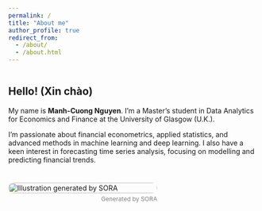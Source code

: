 ```yaml
---
permalink: /
title: "About me"
author_profile: true
redirect_from: 
  - /about/
  - /about.html
---
```


<style>
/* Expand content area */
.page__content {
  max-width: 1400px;
  margin: 0 auto;
}
</style>

<div style="display: flex; flex-wrap: wrap; gap: 1.5rem; align-items: flex-start;">
  <!-- Text Column -->
  <div style="flex: 1 1 300px;">
    <h2>Hello! (Xin chào)</h2>
    <p>My name is <strong>Manh-Cuong Nguyen</strong>. I’m a Master’s student in Data Analytics for Economics and Finance at the University of Glasgow (U.K.).</p>
    <p>I’m passionate about financial econometrics, applied statistics, and advanced methods in machine learning and deep learning. I also have a keen interest in forecasting time series analysis, focusing on modelling and predicting financial trends.</p>
  </div>

  <!-- Image Column -->
  <div style="flex: 0 0 300px; max-width: 300px;">
    <figure style="margin: 0;">
      <img src="/manhcuong.github.io/images/about1.webp" alt="Illustration generated by SORA" style="width:100%; border-radius:12px;">
      <figcaption style="font-size:12px; color:gray; text-align:right; margin-top: 4px;">
        Generated by SORA
      </figcaption>
    </figure>
  </div>
</div>
